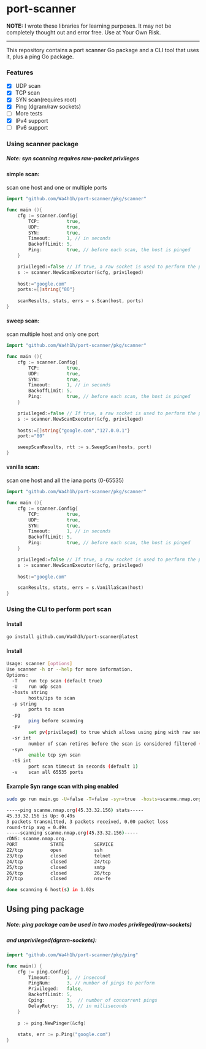 # port-scanner
**NOTE:** I wrote these libraries for learning purposes. It may not be completely thought out and error free. Use at Your Own Risk.

---

This repository contains a port scanner Go package and a CLI tool that uses it, plus a ping Go package.

### Features
- [X] UDP scan
- [X] TCP scan
- [X] SYN scan(requires root)
- [X] Ping (dgram/raw sockets)
- [ ] More tests
- [X] IPv4 support
- [ ] IPv6 support

### Using scanner package
##### Note: syn scanning requires raw-packet privileges
#### simple scan:
scan one host and one or multiple ports
```go
import "github.com/Wa4h1h/port-scanner/pkg/scanner"

func main (){
	cfg := scanner.Config{
        TCP:          true,
        UDP:          true,
        SYN:          true,
        Timeout:      1, // in seconds
        BackoffLimit: 5,
        Ping:         true, // before each scan, the host is pinged
    }

    privileged:=false // If true, a raw socket is used to perform the ping, otherwise a simple Dgram socket is used
    s := scanner.NewScanExecutor(&cfg, privileged)
    
	host:="google.com"
	ports:=[]string{"80"}
	
    scanResults, stats, errs = s.Scan(host, ports)
}
```
#### sweep scan:
scan multiple host and only one port
```go
import "github.com/Wa4h1h/port-scanner/pkg/scanner"

func main (){
	cfg := scanner.Config{
        TCP:          true,
        UDP:          true,
        SYN:          true,
        Timeout:      1, // in seconds
        BackoffLimit: 5,
        Ping:         true, // before each scan, the host is pinged
    }

    privileged:=false // If true, a raw socket is used to perform the ping, otherwise a simple Dgram socket is used
    s := scanner.NewScanExecutor(&cfg, privileged)
    
	hosts:=[]string{"google.com","127.0.0.1"}
	port:="80"

    sweepScanResults, rtt := s.SweepScan(hosts, port)
}
```
#### vanilla scan:
scan one host and all the iana ports (0-65535)
```go
import "github.com/Wa4h1h/port-scanner/pkg/scanner"

func main (){
	cfg := scanner.Config{
        TCP:          true,
        UDP:          true,
        SYN:          true,
        Timeout:      1, // in seconds
        BackoffLimit: 5,
        Ping:         true, // before each scan, the host is pinged
    }

    privileged:=false // If true, a raw socket is used to perform the ping, otherwise a simple Dgram socket is used
    s := scanner.NewScanExecutor(&cfg, privileged)
	
	host:="google.com"

	scanResults, stats, errs = s.VanillaScan(host)
}
```
### Using the CLI to perform port scan
#### Install
```bash
go install github.com/Wa4h1h/port-scanner@latest
```
#### Install
```bash
Usage: scanner [options]
Use scanner -h or --help for more information.
Options:
  -T    run tcp scan (default true)
  -U    run udp scan
  -hosts string
        hosts/ips to scan
  -p string
        ports to scan
  -pg
        ping before scanning
  -pv
        set pv(privileged) to true which allows using ping with raw socket type instead of dgram socket type
  -sr int
        number of scan retires before the scan is considered filtered (default 3)
  -syn
        enable tcp syn scan
  -tS int
        port scan timeout in seconds (default 1)
  -v    scan all 65535 ports
```

#### Example Syn range scan with ping enabled
```bash
sudo go run main.go -U=false -T=false -syn=true  -hosts=scanme.nmap.org -pg=true -p=22-27

-----ping scanme.nmap.org(45.33.32.156) stats-----
45.33.32.156 is Up: 0.49s
3 packets transmitted, 3 packets received, 0.00 packet loss
round-trip avg = 0.49s
-----scanning scanme.nmap.org(45.33.32.156)-----
rDNS: scanme.nmap.org.
PORT            STATE           SERVICE
22/tcp          open            ssh
23/tcp          closed          telnet
24/tcp          closed          24/tcp
25/tcp          closed          smtp
26/tcp          closed          26/tcp
27/tcp          closed          nsw-fe

done scanning 6 host(s) in 1.02s
```
## Using ping package
##### Note: ping package can be used in two modes privileged(raw-sockets)
##### and unprivileged(dgram-sockets):
```go
import "github.com/Wa4h1h/port-scanner/pkg/ping"

func main() {
    cfg := ping.Config{
        Timeout:      1, // insecond
        PingNum:      3, // number of pings to perform
        Privileged:   false,
        BackoffLimit: 5,
        Cping:        3,  // number of concurrent pings
        DelayRetry:   15, // in milliseconds
    }
    
    p := ping.NewPinger(&cfg)
    
    stats, err := p.Ping("google.com")
}
```